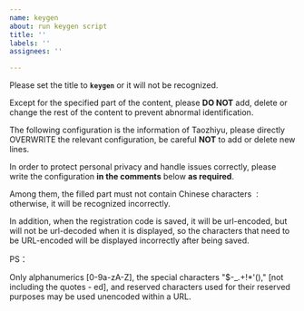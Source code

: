 ```yaml
---
name: keygen
about: run keygen script
title: ''
labels: ''
assignees: ''

---
```


Please set the title to **`keygen`** or it will not be recognized.

Except for the specified part of the content, please **DO NOT** add, delete or change the rest of the content to prevent abnormal identification.

The following configuration is the information of Taozhiyu, please directly OVERWRITE the relevant configuration, be careful **NOT** to add or delete new lines.

In order to protect personal privacy and handle issues correctly, please write the configuration **in the comments** below **as required**.

Among them, the filled part must not contain Chinese characters `：` otherwise, it will be recognized incorrectly.

In addition, when the registration code is saved, it will be url-encoded, but will not be url-decoded when it is displayed, so the characters that need to be URL-encoded will be displayed incorrectly after being saved.

PS：

Only alphanumerics \[0-9a-zA-Z], the special characters "$-\_.+!\*'()," \[not including the quotes - ed], and reserved characters used for their reserved purposes may be used unencoded within a URL.

<!--
☑️machine code：
eyJ2Ijoid2lufDEuMS41IiwiaSI6InRhb3poaXl1IiwibCI6IlRBT1pISVlVIHwgNTJwb2ppZSB8IFdpbmRvd3MifQ==
☑️username：
taozhiyu@52pojie.cn
☑️activation code to display：
imtaozhiyu
-->

